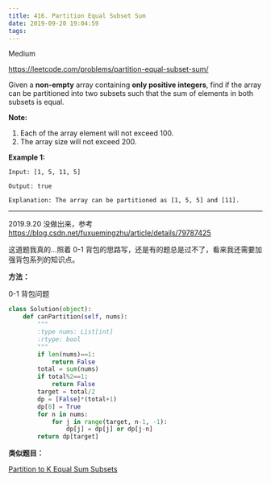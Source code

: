 ```yaml
---
title: 416. Partition Equal Subset Sum
date: 2019-09-20 19:04:59
tags:
---
```


Medium

https://leetcode.com/problems/partition-equal-subset-sum/

Given a **non-empty** array containing **only positive integers**, find if the array can be partitioned into two subsets such that the sum of elements in both subsets is equal.

**Note:**

1. Each of the array element will not exceed 100.
2. The array size will not exceed 200.

**Example 1:**

```
Input: [1, 5, 11, 5]

Output: true

Explanation: The array can be partitioned as [1, 5, 5] and [11].
```

---

2019.9.20 没做出来，参考 https://blog.csdn.net/fuxuemingzhu/article/details/79787425

这道题我真的...照着 0-1 背包的思路写，还是有的题总是过不了，看来我还需要加强背包系列的知识点。

**方法：**

0-1 背包问题

```python
class Solution(object):
    def canPartition(self, nums):
        """
        :type nums: List[int]
        :rtype: bool
        """
        if len(nums)==1:
            return False
        total = sum(nums)
        if total%2==1:
            return False
        target = total/2
        dp = [False]*(total+1)
        dp[0] = True
        for n in nums:
            for j in range(target, n-1, -1):
                dp[j] = dp[j] or dp[j-n]
        return dp[target]
```

**类似题目：**

[Partition to K Equal Sum Subsets](https://leetcode.com/problems/partition-to-k-equal-sum-subsets/)

